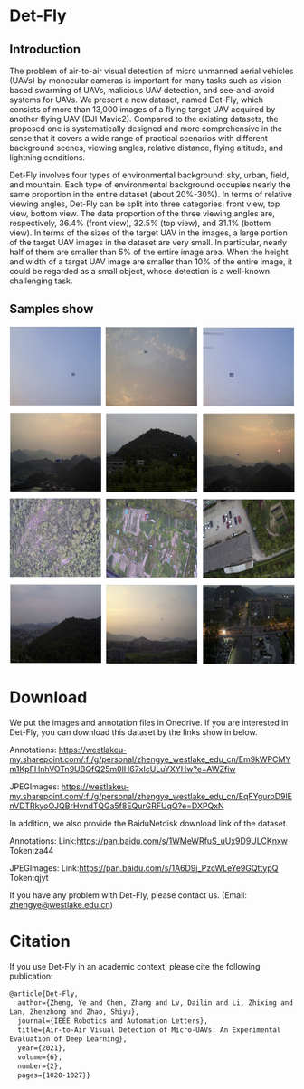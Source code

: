 # Det-Fly

## Introduction
The problem of air-to-air visual detection of micro unmanned aerial vehicles (UAVs) by monocular cameras is important for many tasks such as vision-based swarming of UAVs, malicious UAV detection, and see-and-avoid systems for UAVs. 
We present a new dataset, named Det-Fly, which consists of more than 13,000 images of a flying target UAV acquired by another flying UAV (DJI Mavic2). 
Compared to the existing datasets, the proposed one is systematically designed and more comprehensive in the sense that it covers a wide range of practical scenarios with different background scenes, viewing angles, relative distance, flying altitude, and lightning conditions. 

Det-Fly involves four types of environmental background: sky, urban, field, and mountain. Each type of environmental background occupies nearly the same proportion in the entire dataset (about 20\%-30\%).
In terms of relative viewing angles, Det-Fly can be split into three categories: front view, top view, bottom view. The data proportion of the three viewing angles are, respectively, 36.4\% (front view), 32.5\% (top view), and 31.1\% (bottom view).
In terms of the sizes of the target UAV in the images, a large portion of the target UAV images in the dataset are very small. In particular, nearly half of them are smaller than 5\% of the entire image area. When the height and width of a target UAV image are smaller than 10\% of the entire image, it could be regarded as a small object, whose detection is a well-known challenging task.

## Samples show
<img src="https://github.com/Jake-WU/Det-Fly/blob/main/Images/Det-Fly.jpg" width="700" height="600" align="middle" />


# Download
We put the images and annotation files in Onedrive. If you are interested in Det-Fly, you can download this dataset by the links show in below.

Annotations: https://westlakeu-my.sharepoint.com/:f:/g/personal/zhengye_westlake_edu_cn/Em9kWPCMYm1KpFHnhVOTn9UBQfQ25m0lH67xIcULuYXYHw?e=AWZfiw

JPEGImages: https://westlakeu-my.sharepoint.com/:f:/g/personal/zhengye_westlake_edu_cn/EqFYguroD9lEnVDTRkyoOJQBrHvndTQGa5f8EQurGRFUqQ?e=DXPQxN

In addition, we also provide the BaiduNetdisk download link of the dataset.

Annotations: Link:https://pan.baidu.com/s/1WMeWRfuS_uUx9D9ULCKnxw  Token:za44

JPEGImages: Link:https://pan.baidu.com/s/1A6D9j_PzcWLeYe9GQttypQ  Token:qjyt

If you have any problem with Det-Fly, please contact us. (Email: zhengye@westlake.edu.cn)


# Citation
If you use Det-Fly in an academic context, please cite the following publication:

```
@article{Det-Fly,
  author={Zheng, Ye and Chen, Zhang and Lv, Dailin and Li, Zhixing and Lan, Zhenzhong and Zhao, Shiyu},
  journal={IEEE Robotics and Automation Letters}, 
  title={Air-to-Air Visual Detection of Micro-UAVs: An Experimental Evaluation of Deep Learning}, 
  year={2021},
  volume={6},
  number={2},
  pages={1020-1027}}
```
